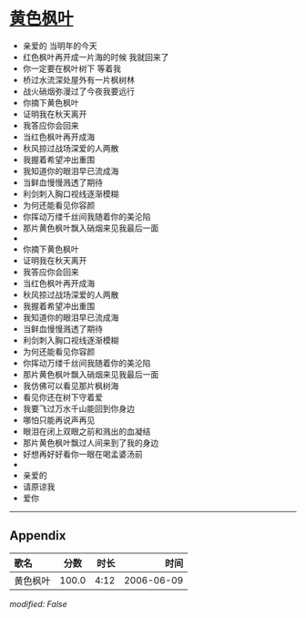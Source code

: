# [黄色枫叶](https://music.163.com/song?id=169253)

* 亲爱的 当明年的今天
* 红色枫叶再开成一片海的时候 我就回来了
* 你一定要在枫叶树下 等着我
* 桥过水流深处屋外有一片枫树林
* 战火硝烟弥漫过了今夜我要远行
* 你摘下黄色枫叶
* 证明我在秋天离开
* 我答应你会回来
* 当红色枫叶再开成海
* 秋风掠过战场深爱的人两散
* 我握着希望冲出重围
* 我知道你的眼泪早已流成海
* 当鲜血慢慢溅透了期待
* 利剑刺入胸口视线逐渐模糊
* 为何还能看见你容颜
* 你挥动万缕千丝间我随着你的美沦陷
* 那片黄色枫叶飘入硝烟来见我最后一面
* 
* 你摘下黄色枫叶
* 证明我在秋天离开
* 我答应你会回来
* 当红色枫叶再开成海
* 秋风掠过战场深爱的人两散
* 我握着希望冲出重围
* 我知道你的眼泪早已流成海
* 当鲜血慢慢溅透了期待
* 利剑刺入胸口视线逐渐模糊
* 为何还能看见你容颜
* 你挥动万缕千丝间我随着你的美沦陷
* 那片黄色枫叶飘入硝烟来见我最后一面
* 我仿佛可以看见那片枫树海
* 看见你还在树下守着爱
* 我要飞过万水千山能回到你身边
* 哪怕只能再说声再见
* 眼泪在闭上双眼之前和溅出的血凝结
* 那片黄色枫叶飘过人间来到了我的身边
* 好想再好好看你一眼在喝孟婆汤前
* 
* 亲爱的
* 请原谅我
* 爱你


---

## Appendix

|歌名|分数|时长|时间|
|:---|:---:|---:|---:|
|黄色枫叶|100.0|4:12|2006-06-09

*modified: False*